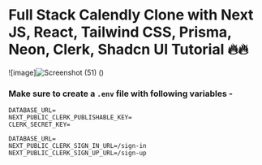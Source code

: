 # Full Stack Calendly Clone with Next JS, React, Tailwind CSS, Prisma, Neon, Clerk, Shadcn UI Tutorial 🔥🔥


![image]![Screenshot (51)](https://github.com/user-attachments/assets/c6846f1c-91df-47b7-b1c9-636a39fadd66)
()

### Make sure to create a `.env` file with following variables -

```
DATABASE_URL=
NEXT_PUBLIC_CLERK_PUBLISHABLE_KEY=
CLERK_SECRET_KEY=

DATABASE_URL=
NEXT_PUBLIC_CLERK_SIGN_IN_URL=/sign-in
NEXT_PUBLIC_CLERK_SIGN_UP_URL=/sign-up
```
